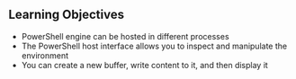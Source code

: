 ## Learning Objectives

* PowerShell engine can be hosted in different processes
* The PowerShell host interface allows you to inspect and manipulate the environment
* You can create a new buffer, write content to it, and then display it
